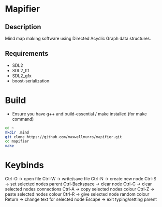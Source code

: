 # Mapifier

## Description

Mind map making software using Directed Acyclic Graph data structures.

## Requirements

- SDL2
- SDL2_ttf
- SDL2_gfx
- boost-serialization

# Build

- Ensure you have g++ and build-essential / make installed (for make command)

```bash
cd ~
mkdir .mind
git clone https://github.com/maxwellmunro/mapifier.git
cd mapifier
make
```

# Keybinds

Ctrl-O -> open file
Ctrl-W -> write/save file
Ctrl-N -> create new node
Ctrl-S -> set selected nodes parent
Ctrl-Backspace -> clear node
Ctrl-C -> clear selected nodes connections
Ctrl-A -> copy selected nodes colour
Ctrl-Z -> paste selected nodes colour
Ctrl-R -> give selected node random colour
Return -> change text for selected node
Escape -> exit typing/setting parent
